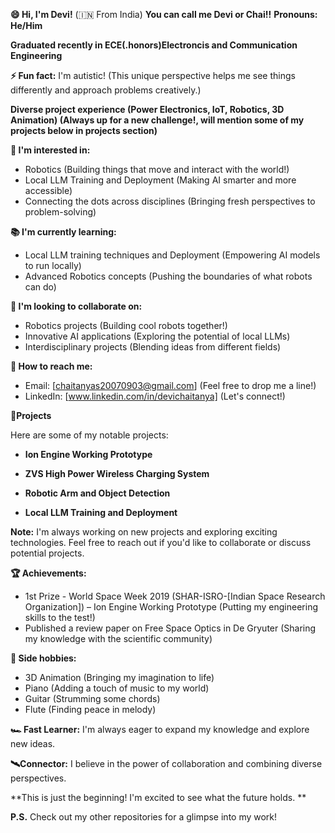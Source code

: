 **😄 Hi, I'm Devi!** (🇮🇳 From India)
**You can call me Devi or Chai!!**
**Pronouns:** **He/Him**

**Graduated recently in ECE(.honors)Electroncis and Communication Engineering**

**⚡ Fun fact:** I'm autistic! (This unique perspective helps me see things differently and approach problems creatively.)

**Diverse project experience (Power Electronics, IoT, Robotics, 3D Animation) (Always up for a new challenge!, will mention some of my projects below in projects section)**

**🥊 I'm interested in:**

*  Robotics (Building things that move and interact with the world!)
*  Local LLM Training and Deployment (Making AI smarter and more accessible)
*  Connecting the dots across disciplines (Bringing fresh perspectives to problem-solving)

**📚 I'm currently learning:**

*  Local LLM training techniques and Deployment (Empowering AI models to run locally)
*  Advanced Robotics concepts (Pushing the boundaries of what robots can do)

**🤝️ I'm looking to collaborate on:**

*  Robotics projects (Building cool robots together!)
*  Innovative AI applications (Exploring the potential of local LLMs)
*  Interdisciplinary projects (Blending ideas from different fields)

**📨 How to reach me:**

*  Email: [chaitanyas20070903@gmail.com] (Feel free to drop me a line!)
*  LinkedIn: [www.linkedin.com/in/devichaitanya] (Let's connect!)

**🌟Projects**

Here are some of my notable projects:

*  **Ion Engine Working Prototype**

*  **ZVS High Power Wireless Charging System**


*  **Robotic Arm and Object Detection**

*  **Local LLM Training and Deployment**

**Note:** I'm always working on new projects and exploring exciting technologies. Feel free to reach out if you'd like to collaborate or discuss potential projects.

**🏆 Achievements:**

*  1st Prize - World Space Week 2019 (SHAR-ISRO-[Indian Space Research Organization]) – Ion Engine Working Prototype (Putting my engineering skills to the test!)
*  Published a review paper on Free Space Optics in De Gryuter (Sharing my knowledge with the scientific community)

**🎹 Side hobbies:**

*  3D Animation (Bringing my imagination to life)
*  Piano (Adding a touch of music to my world)
*  Guitar (Strumming some chords)
*  Flute (Finding peace in melody)

**🏎 Fast Learner:** I'm always eager to expand my knowledge and explore new ideas.

**🛰Connector:** I believe in the power of collaboration and combining diverse perspectives.

**This is just the beginning! I'm excited to see what the future holds. **

**P.S.** Check out my other repositories for a glimpse into my work! 
